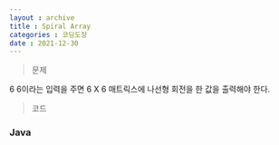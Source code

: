 ```yaml
---
layout : archive
title : Spiral Array
categories : 코딩도장
date : 2021-12-30
---
```

> 문제 <br>

6 6이라는 입력을 주면 6 X 6 매트릭스에 나선형 회전을 한 값을 출력해야 한다.

> 코드
### Java

<script src="https://gist.github.com/kwontaehoon/ecc877e98746b427e19eab66b275aad0.js"></script>
